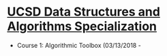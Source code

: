 # [UCSD Data Structures and Algorithms Specialization](https://www.coursera.org/specializations/data-structures-algorithms)
- Course 1: Algorithmic Toolbox (03/13/2018 -
